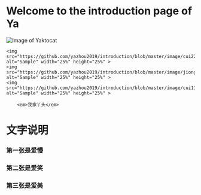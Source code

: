 # Welcome to the introduction page of Ya


![Image of Yaktocat](https://octodex.github.com/images/yaktocat.png)


	<img src="https://github.com/yazhou2019/introduction/blob/master/image/cui22.jpeg"  alt="Sample" width="25%" height="25%" > 
	<img src="https://github.com/yazhou2019/introduction/blob/master/image/jiong.png" alt="Sample" width="25%" height="25%" > 
	<img src="https://github.com/yazhou2019/introduction/blob/master/image/cui11.jpeg" alt="Sample" width="25%" height="25%" > 
		
		<em>我家丫头</em>







# 文字说明
### 第一张是爱懵
### 第二张是爱笑
### 第三张是爱美
